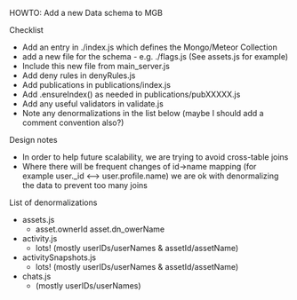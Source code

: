 HOWTO: Add a new Data schema to MGB

Checklist

- Add an entry in ./index.js which defines the Mongo/Meteor Collection
- add a new file for the schema - e.g. ./flags.js   (See assets.js for example)
- Include this new file from main_server.js
- Add deny rules in  denyRules.js
- Add publications in publications/index.js
- Add .ensureIndex() as needed in publications/pubXXXXX.js
- Add any useful validators in validate.js
- Note any denormalizations in the list below (maybe I should add a comment convention also?)

Design notes

- In order to help future scalability, we are trying to avoid cross-table joins
- Where there will be frequent changes of id->name mapping (for example
  user._id <--> user.profile.name) we are ok with denormalizing the data to prevent 
  too many joins

List of denormalizations

- assets.js
  - asset.ownerId  asset.dn_owerName
- activity.js
  - lots!  (mostly userIDs/userNames & assetId/assetName)
- activitySnapshots.js
  - lots!  (mostly userIDs/userNames & assetId/assetName)
- chats.js
  -  (mostly userIDs/userNames)